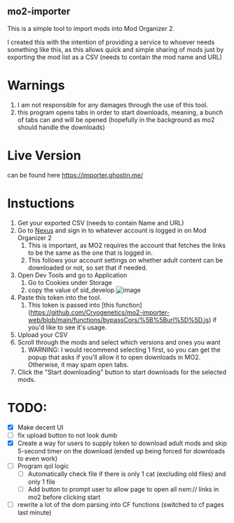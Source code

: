 ## mo2-importer

This is a simple tool to import mods into Mod Organizer 2.

I created this with the intention of providing a service to whoever needs something like this, as this allows quick and simple sharing of
mods just by exporting the mod list as a CSV (needs to contain the mod name and URL)

# Warnings 
1. I am not responsible for any damages through the use of this tool.
2. this program opens tabs in order to start downloads, meaning, a bunch of tabs can and will be opened (hopefully in the background as mo2 should handle the downloads)

# Live Version
can be found here https://importer.ghostin.me/

# Instuctions
1. Get your exported CSV (needs to contain Name and URL)
2. Go to [Nexus](https://nexusmods.com) and sign in to whatever account is logged in on Mod Organizer 2
   1. This is important, as MO2 requires the account that fetches the links to be the same as the one that is logged in.
   2. This follows your account settings on whether adult content can be downloaded or not, so set that if needed.
3. Open Dev Tools and go to Application
   1. Go to Cookies under Storage
   2. copy the value of sid_develop
![image](https://github.com/Cryogenetics/mo2-importer-web/assets/83240673/008b6ada-a873-4bad-8ecc-0ec00ebe78fb)
4. Paste this token into the tool.
   1. This token is passed into [this function] (https://github.com/Cryogenetics/mo2-importer-web/blob/main/functions/bypassCors/%5B%5Burl%5D%5D.js) if you'd like to see it's usage.
5. Upload your CSV
6. Scroll through the mods and select which versions and ones you want
   1. WARNING: I would recommend selecting 1 first, so you can get the popup that asks if you'll allow it to open downloads in MO2.
      Otherwise, it may spam open tabs.
7. Click the "Start downloading" button to start downloads for the selected mods. 

# TODO:

- [x] Make decent UI
- [ ] fix upload button to not look dumb
- [x] Create a way for users to supply token to download adult mods and skip 5-second timer on the download (ended up being
  forced for downloads to even work)
- [ ] Program qol logic
    - [ ] Automatically check file if there is only 1 cat (excluding old files) and only 1 file
    - [ ] Add button to prompt user to allow page to open all nxm:// links in mo2 before clicking start
- [ ] rewrite a lot of the dom parsing into CF functions (switched to cf pages last minute)
